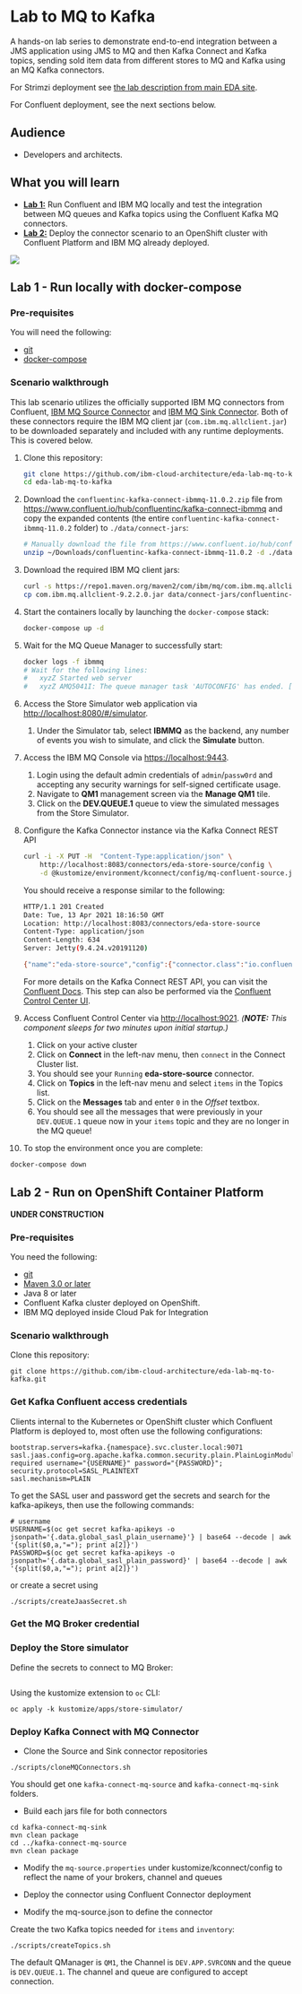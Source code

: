 # Lab to MQ to Kafka

A hands-on lab series to demonstrate end-to-end integration between a JMS application using JMS to MQ and then Kafka Connect and Kafka topics, sending sold item data from different stores to MQ and Kafka using an MQ Kafka connectors.

For Strimzi deployment see [the lab description from main EDA site](https://ibm-cloud-architecture.github.io/refarch-eda/use-cases/connect-mq/).

For Confluent deployment, see the next sections below.

## Audience

* Developers and architects.

## What you will learn

* **[Lab 1:](#lab-1---run-locally-with-docker-compose)** Run Confluent and IBM MQ locally and test the integration between MQ queues and Kafka topics using the Confluent Kafka MQ connectors.
* **[Lab 2:](lab-2---run-on-openshift-container-platform)** Deploy the connector scenario to an OpenShift cluster with Confluent Platform and IBM MQ already deployed.

![](docs/mq-kafka-lab1.png)

## Lab 1 - Run locally with docker-compose

### Pre-requisites

You will need the following:

* [git](https://git-scm.com/)
* [docker-compose](https://docs.docker.com/compose/install/)

### Scenario walkthrough

This lab scenario utilizes the officially supported IBM MQ connectors from Confluent, [IBM MQ Source Connector](https://www.confluent.io/hub/confluentinc/kafka-connect-ibmmq) and [IBM MQ Sink Connector](https://www.confluent.io/hub/confluentinc/kafka-connect-ibmmq-sink). Both of these connectors require the IBM MQ client jar (`com.ibm.mq.allclient.jar`) to be downloaded separately and included with any runtime deployments. This is covered below.

1. Clone this repository:
    ```bash
    git clone https://github.com/ibm-cloud-architecture/eda-lab-mq-to-kafka.git
    cd eda-lab-mq-to-kafka
    ```

1. Download the `confluentinc-kafka-connect-ibmmq-11.0.2.zip` file from https://www.confluent.io/hub/confluentinc/kafka-connect-ibmmq and copy the expanded contents (the entire `confluentinc-kafka-connect-ibmmq-11.0.2` folder) to `./data/connect-jars`:
    ```bash
    # Manually download the file from https://www.confluent.io/hub/confluentinc/kafka-connect-ibmmq
    unzip ~/Downloads/confluentinc-kafka-connect-ibmmq-11.0.2 -d ./data/connect-jars/
    ```

1.  Download the required IBM MQ client jars:
    ```bash
    curl -s https://repo1.maven.org/maven2/com/ibm/mq/com.ibm.mq.allclient/9.2.2.0/com.ibm.mq.allclient-9.2.2.0.jar -o com.ibm.mq.allclient-9.2.2.0.jar
    cp com.ibm.mq.allclient-9.2.2.0.jar data/connect-jars/confluentinc-kafka-connect-ibmmq-11.0.2/lib/.
    ```

1. Start the containers locally by launching the `docker-compose` stack:
    ```bash
    docker-compose up -d
    ```

1. Wait for the MQ Queue Manager to successfully start:
    ```bash
    docker logs -f ibmmq
    # Wait for the following lines:
    #   xyzZ Started web server
    #   xyzZ AMQ5041I: The queue manager task 'AUTOCONFIG' has ended. [CommentInsert1(AUTOCONFIG)]
    ```

1. Access the Store Simulator web application via [http://localhost:8080/#/simulator](http://localhost:8080/#/simulator).
    1. Under the Simulator tab, select **IBMMQ** as the backend, any number of events you wish to simulate, and click the **Simulate** button.

1. Access the IBM MQ Console via [https://localhost:9443](https://localhost:9443).
    1.  Login using the default admin credentials of `admin`/`passw0rd` and accepting any security warnings for self-signed certificate usage.
    1. Navigate to **QM1** management screen via the **Manage QM1** tile.
    1. Click on the **DEV.QUEUE.1** queue to view the simulated messages from the Store Simulator.

1. Configure the Kafka Connector instance via the Kafka Connect REST API
    ```bash
    curl -i -X PUT -H  "Content-Type:application/json" \
        http://localhost:8083/connectors/eda-store-source/config \
        -d @kustomize/environment/kconnect/config/mq-confluent-source.json
    ```

    You should receive a response similar to the following:
    ```bash
    HTTP/1.1 201 Created
    Date: Tue, 13 Apr 2021 18:16:50 GMT
    Location: http://localhost:8083/connectors/eda-store-source
    Content-Type: application/json
    Content-Length: 634
    Server: Jetty(9.4.24.v20191120)

    {"name":"eda-store-source","config":{"connector.class":"io.confluent.connect.ibm.mq.IbmMQSourceConnector","tasks.max":"1","key.converter":"org.apache.kafka.connect.storage.StringConverter","value.converter":"org.apache.kafka.connect.json.JsonConverter","mq.hostname":"ibmmq","mq.port":"1414","mq.transport.type":"client","mq.queue.manager":"QM1","mq.channel":"DEV.APP.SVRCONN","mq.username":"app","mq.password":"adummypasswordusedlocally","jms.destination.name":"DEV.QUEUE.1","jms.destination.type":"QUEUE","kafka.topic":"items","confluent.topic.bootstrap.servers":"broker:29092","name":"eda-store-source"},"tasks":[],"type":"source"}
    ```
    For more details on the Kafka Connect REST API, you can visit the [Confluent Docs](https://docs.confluent.io/platform/current/connect/references/restapi.html). This step can also be performed via the [Confluent Control Center UI](https://docs.confluent.io/platform/current/control-center/connect.html).

1. Access Confluent Control Center via [http://localhost:9021](http://localhost:9021). _(**NOTE:** This component sleeps for two minutes upon initial startup.)_
    1. Click on your active cluster
    1. Click on **Connect** in the left-nav menu, then `connect` in the Connect Cluster list.
    1. You should see your `Running` **eda-store-source** connector.
    1. Click on **Topics** in the left-nav menu and select `items` in the Topics list.
    1. Click on the **Messages** tab and enter `0` in the _Offset_ textbox.
    1. You should see all the messages that were previously in your `DEV.QUEUE.1` queue now in your `items` topic and they are no longer in the MQ queue!

1. To stop the environment once you are complete:
  ```bash
  docker-compose down
  ```


## Lab 2 - Run on OpenShift Container Platform

**UNDER CONSTRUCTION**

### Pre-requisites

You need the following:

* [git](https://git-scm.com/)
* [Maven 3.0 or later](https://maven.apache.org)
* Java 8 or later
* Confluent Kafka cluster deployed on OpenShift.
* IBM MQ deployed inside Cloud Pak for Integration

### Scenario walkthrough

Clone this repository:

```shell
git clone https://github.com/ibm-cloud-architecture/eda-lab-mq-to-kafka.git
```

### Get Kafka Confluent access credentials

Clients internal to the Kubernetes or OpenShift cluster which Confluent Platform is deployed to, most often use the following configurations:

```
bootstrap.servers=kafka.{namespace}.svc.cluster.local:9071
sasl.jaas.config=org.apache.kafka.common.security.plain.PlainLoginModule required username="{USERNAME}" password="{PASSWORD}";
security.protocol=SASL_PLAINTEXT
sasl.mechanism=PLAIN
```

To get the SASL user and password get the secrets and search for the kafka-apikeys, then use the following commands:

```shell
# username
USERNAME=$(oc get secret kafka-apikeys -o jsonpath='{.data.global_sasl_plain_username}'} | base64 --decode | awk '{split($0,a,"="); print a[2]}')
PASSWORD=$(oc get secret kafka-apikeys -o jsonpath='{.data.global_sasl_plain_password}' | base64 --decode | awk '{split($0,a,"="); print a[2]}')
```

or create a secret using

```shell
./scripts/createJaasSecret.sh
```

### Get the MQ Broker credential


### Deploy the Store simulator

Define the secrets to connect to MQ Broker:

```
```

Using the kustomize extension to `oc` CLI:

```
oc apply -k kustomize/apps/store-simulator/
```

### Deploy Kafka Connect with MQ Connector

* Clone the Source and Sink connector repositories

```shell
./scripts/cloneMQConnectors.sh
```

You should get one `kafka-connect-mq-source` and `kafka-connect-mq-sink` folders.

* Build each jars file for both connectors

```shell
cd kafka-connect-mq-sink
mvn clean package
cd ../kafka-connect-mq-source
mvn clean package
```

* Modify the `mq-source.properties` under kustomize/kconnect/config to reflect the name of your brokers, channel and queues

* Deploy the connector using Confluent Connector deployment

* Modify the mq-source.json to define the connector

Create the two Kafka topics needed for `items` and `inventory`:

```shell
./scripts/createTopics.sh
```

The default QManager is `QM1`, the Channel is `DEV.APP.SVRCONN` and the queue is `DEV.QUEUE.1`. The channel and queue are configured to accept connection.

